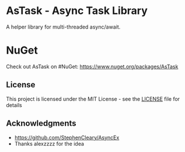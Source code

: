 # AsTask - Async Task Library

A helper library for  multi-threaded async/await.

# NuGet
Check out AsTask on #NuGet: https://www.nuget.org/packages/AsTask

## License

This project is licensed under the MIT License - see the [LICENSE](LICENSE) file for details

## Acknowledgments

* https://github.com/StephenCleary/AsyncEx
* Thanks alexzzzz for the idea
